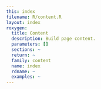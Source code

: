 ```yaml
---
this: index
filename: R/content.R
layout: index
roxygen:
  title: Content
  description: Build page content.
  parameters: []
  sections: ~
  return: ~
  family: content
  name: index
  rdname: ~
  examples: ~
---
```


